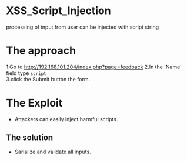# XSS_Script_Injection

processing of input from user can be injected with script string


# The approach

1.Go to http://192.168.101.204/index.php?page=feedback 
2.In the 'Name' field type `script`  
3.click the Submit button the form.

# The Exploit #
- Attackers can easily inject harmful scripts. 


## The solution
- Sarialize and validate all inputs.
